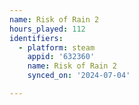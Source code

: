 ```yaml
---
name: Risk of Rain 2
hours_played: 112
identifiers:
  - platform: steam
    appid: '632360'
    name: Risk of Rain 2
    synced_on: '2024-07-04'

---
```

